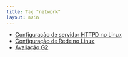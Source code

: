 ```yaml
---
title: Tag "network"
layout: main
---
```


* [Configuração de servidor HTTPD no Linux](/./teaching/senai/soca/linux-httpd)
* [Configuração de Rede no Linux](/./teaching/senai/soca/linux-net)
* [Avaliação G2](/./teaching/senai/soca/prova_g2)
